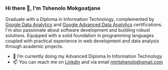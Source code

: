 
### Hi there 👋, I'm Tshenolo   Mokgoatjane

Graduate with a Diploma in Information Technology, complemented by [Google Data Analytics](https://www.coursera.org/specializations/google-data-analytics) and [Google Advanced Data Analytics](https://www.coursera.org/specializations/google-advanced-data-analytics) certifications. I'm also passionate about software development and building robust solutions. Equipped with a solid foundation in programming languages coupled with practical experience in web development and data analysis through academic projects.

- 🔭 I’m currently doing my Advanced Diploma In Information Technology
- 📫 You can reach me on [Linkdin](https://linkedin.com/in/tshenolo-mokgoatjane-ab652a329) and via email mtntshenolo@gmail.com


